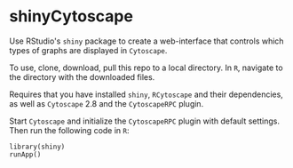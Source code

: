 # shinyCytoscape

Use RStudio's `shiny` package to create a web-interface that controls which types of graphs are displayed in `Cytoscape`. 

To use, clone, download, pull this repo to a local directory. In `R`, navigate to the directory with the downloaded files. 

Requires that you have installed `shiny`, `RCytoscape` and their dependencies, as well as `Cytoscape` 2.8 and the `CytoscapeRPC` plugin.

Start `Cytoscape` and initialize the `CytoscapeRPC` plugin with default settings. Then run the following code in `R`:

```
library(shiny)
runApp()
```
